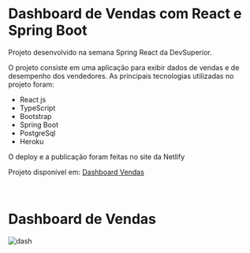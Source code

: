 <h1>Dashboard de Vendas com React e Spring Boot</h1>
<p>Projeto desenvolvido na semana Spring React da DevSuperior.</p>
<p>O projeto consiste em uma aplicação para exibir dados de vendas e de desempenho dos vendedores. As principais tecnologias utilizadas no projeto foram:
  <ul>
    <li>React js</li>
    <li>TypeScript</li>
    <li>Bootstrap</li>
    <li>Spring Boot</li>
    <li>PostgreSql</li>
    <li>Heroku</li>
  </ul>

O deploy e a publicação foram feitas no site da Netlify</p>
<p>Projeto disponível em: <a href="https://viviane-dsvendas.netlify.app/">Dashboard Vendas</a></p>
<br>
<h1>Dashboard de Vendas</h1>

![dash](https://i.imgur.com/8FmoT4s.jpeg)



